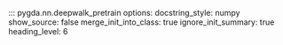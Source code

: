 ::: pygda.nn.deepwalk_pretrain
    options:
      docstring_style: numpy
      show_source: false
      merge_init_into_class: true
      ignore_init_summary: true
      heading_level: 6